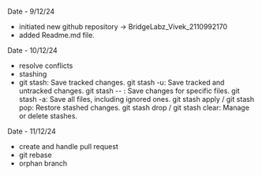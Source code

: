 Date - 9/12/24

- initiated new github repository -> BridgeLabz_Vivek_2110992170
- added Readme.md file.


Date - 10/12/24

- resolve conflicts
- stashing
- git stash: Save tracked changes.
git stash -u: Save tracked and untracked changes.
git stash -- <file>: Save changes for specific files.
git stash -a: Save all files, including ignored ones.
git stash apply / git stash pop: Restore stashed changes.
git stash drop / git stash clear: Manage or delete stashes.


Date - 11/12/24

- create and handle pull request
- git rebase
- orphan branch
